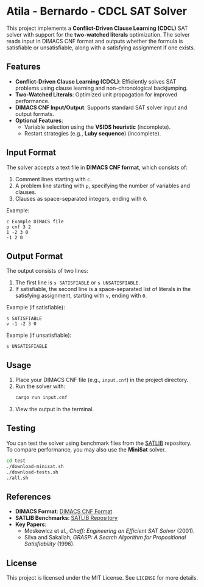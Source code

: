 # Atila - Bernardo - CDCL SAT Solver

This project implements a **Conflict-Driven Clause Learning (CDCL)** SAT solver with support for the **two-watched literals** optimization. The solver reads input in DIMACS CNF format and outputs whether the formula is satisfiable or unsatisfiable, along with a satisfying assignment if one exists.

## Features

- **Conflict-Driven Clause Learning (CDCL)**: Efficiently solves SAT problems using clause learning and non-chronological backjumping.
- **Two-Watched Literals**: Optimized unit propagation for improved performance.
- **DIMACS CNF Input/Output**: Supports standard SAT solver input and output formats.
- **Optional Features**:
  - Variable selection using the **VSIDS heuristic** (incomplete).
  - Restart strategies (e.g., **Luby sequence**) (incomplete).

## Input Format

The solver accepts a text file in **DIMACS CNF format**, which consists of:

1. Comment lines starting with `c`.
2. A problem line starting with `p`, specifying the number of variables and clauses.
3. Clauses as space-separated integers, ending with `0`.

Example:

```
c Example DIMACS file
p cnf 3 2
1 -2 3 0
-1 2 0
```

## Output Format

The output consists of two lines:

1. The first line is `s SATISFIABLE` or `s UNSATISFIABLE`.
2. If satisfiable, the second line is a space-separated list of literals in the satisfying assignment, starting with `v`, ending with `0`.

Example (if satisfiable):

```
s SATISFIABLE
v -1 -2 3 0
```

Example (if unsatisfiable):

```
s UNSATISFIABLE
```

## Usage

1. Place your DIMACS CNF file (e.g., `input.cnf`) in the project directory.
2. Run the solver with:
   ```sh
   cargo run input.cnf
   ```
3. View the output in the terminal.

## Testing

You can test the solver using benchmark files from the [SATLIB](http://www.satlib.org/) repository. To compare performance, you may also use the **MiniSat** solver.
```sh
cd test
./download-minisat.sh
./download-tests.sh
./all.sh
```

## References

- **DIMACS Format**: [DIMACS CNF Format](http://www.satcompetition.org/2009/format-benchmarks2009.html)
- **SATLIB Benchmarks**: [SATLIB Repository](http://www.satlib.org/)
- **Key Papers**:
  - Moskewicz et al., *Chaff: Engineering an Efficient SAT Solver* (2001).
  - Silva and Sakallah, *GRASP: A Search Algorithm for Propositional Satisfiability* (1996).

## License

This project is licensed under the MIT License. See `LICENSE` for more details.

